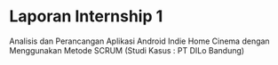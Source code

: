 # Laporan Internship 1 
Analisis dan Perancangan Aplikasi Android Indie Home Cinema dengan Menggunakan Metode SCRUM (Studi Kasus : PT DILo Bandung)
